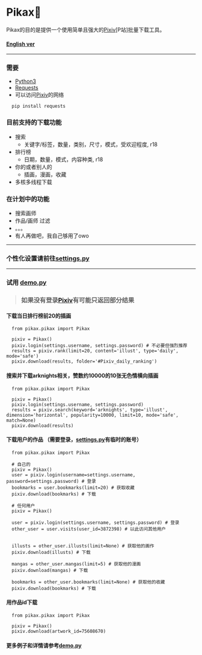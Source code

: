 # Pikax:unicorn:
Pikax的目的是提供一个使用简单且强大的[Pixiv](https://www.pixiv.net/)\[P站\]批量下载工具。
#### [English ver](https://github.com/Redcxx/Pixiv-Crawler/blob/master/README.en.md)
---
### 需要
- [Python3](https://www.python.org/downloads/)
- [Requests](https://2.python-requests.org/en/master/)
- 可以访问[Pixiv](https://www.pixiv.net/)的网络
```
  pip install requests
```
### 目前支持的下载功能
- 搜索
  - 关键字/标签，数量，类别，尺寸，模式，受欢迎程度, r18
- 排行榜
  - 日期，数量，模式，内容种类, r18
- 你的或者别人的
  - 插画，漫画，收藏
- 多核多线程下载

### 在计划中的功能
- 搜索画师
- 作品/画师 过滤
- 。。。
- 有人再做吧，我自己够用了owo
---
### 个性化设置请前往[settings.py](https://github.com/Redcxx/Pixiv-Crawler/blob/master/pikax/settings.py)
---
### 试用 [demo.py](https://github.com/Redcxx/Pixiv-Crawler/blob/master/demo.py)
> ### 如果没有登录[Pixiv](https://www.pixiv.net/)有可能只返回部分结果
#### 下载当日排行榜前20的插画
````
  from pikax.pikax import Pikax

  pixiv = Pikax()
  pixiv.login(settings.username, settings.password) # 不必要但强烈推荐
  results = pixiv.rank(limit=20, content='illust', type='daily', mode='safe')
  pixiv.download(results, folder='#Pixiv_daily_ranking')
````
#### 搜索并下载arknights相关，赞数约10000的10张无色情横向插画
````
  from pikax.pikax import Pikax

  pixiv = Pikax()
  pixiv.login(settings.username, settings.password)
  results = pixiv.search(keyword='arknights', type='illust', dimension='horizontal', popularity=10000, limit=10, mode='safe', match=None)
  pixiv.download(results)
````
#### 下载用户的作品 （需要登录，[settings.py](https://github.com/Redcxx/Pixiv-Crawler/blob/master/settings.py)有临时的账号）
````
  from pikax.pikax import Pikax

  # 自己的
  pixiv = Pikax()
  user = pixiv.login(username=settings.username, password=settings.password) # 登录
  bookmarks = user.bookmarks(limit=20) # 获取收藏
  pixiv.download(bookmarks) # 下载

  # 任何用户
  pixiv = Pikax()

  user = pixiv.login(settings.username, settings.password) # 登录
  other_user = user.visits(user_id=3872398) # 以此访问其他用户


  illusts = other_user.illusts(limit=None) # 获取他的画作
  pixiv.download(illusts) # 下载

  mangas = other_user.mangas(limit=5) # 获取他的漫画
  pixiv.download(mangas) # 下载

  bookmarks = other_user.bookmarks(limit=None) # 获取他的收藏
  pixiv.download(bookmarks) # 下载
````

#### 用作品id下载
````
  from pikax.pikax import Pikax

  pixiv = Pikax()
  pixiv.download(artwork_id=75608670)
````
#### 更多例子和详情请参考[demo.py](https://github.com/Redcxx/Pixiv-Crawler/blob/master/demo.py)
